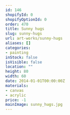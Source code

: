 ```yaml
---
id: 146
shopifyId: 0
shopifyOptionId: 0
order: 470
title: Sunny hugs
slug: sunny-hugs
url: art-works/sunny-hugs
aliases: []
categories:
- painting
inStock: false
isVisible: false
location: ""
height: 80
width: 60
date: 2014-01-01T00:00:00Z
materials:
- canvas
- acrylic
price: -1
mainImage: sunny_hugs.jpg
---
```

